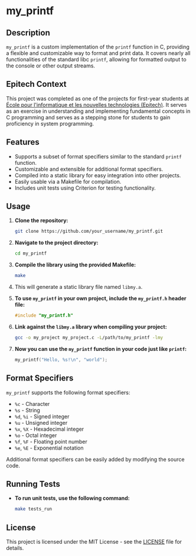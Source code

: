 # my_printf

## Description

`my_printf` is a custom implementation of the `printf` function in C, providing a flexible and customizable way to format and print data. It covers nearly all functionalities of the standard libc `printf`, allowing for formatted output to the console or other output streams.

## Epitech Context

This project was completed as one of the projects for first-year students at [École pour l'informatique et les nouvelles technologies (Epitech)](https://www.epitech.eu/). It serves as an exercise in understanding and implementing fundamental concepts in C programming and serves as a stepping stone for students to gain proficiency in system programming.

## Features

- Supports a subset of format specifiers similar to the standard `printf` function.
- Customizable and extensible for additional format specifiers.
- Compiled into a static library for easy integration into other projects.
- Easily usable via a Makefile for compilation.
- Includes unit tests using Criterion for testing functionality.

## Usage

1. **Clone the repository:**

    ```sh
    git clone https://github.com/your_username/my_printf.git
    ```

2. **Navigate to the project directory:**

    ```sh
    cd my_printf
    ```

3. **Compile the library using the provided Makefile:**

    ```sh
    make
    ```

4. This will generate a static library file named `libmy.a`.

5. **To use `my_printf` in your own project, include the `my_printf.h` header file:**

    ```c
    #include "my_printf.h"
    ```

6. **Link against the `libmy.a` library when compiling your project:**

    ```sh
    gcc -o my_project my_project.c -L/path/to/my_printf -lmy
    ```

7. **Now you can use the `my_printf` function in your code just like `printf`:**

    ```c
    my_printf("Hello, %s!\n", "world");
    ```

## Format Specifiers

`my_printf` supports the following format specifiers:

- `%c` - Character
- `%s` - String
- `%d`, `%i` - Signed integer
- `%u` - Unsigned integer
- `%x`, `%X` - Hexadecimal integer
- `%o` - Octal integer
- `%f`, `%F` - Floating point number
- `%e`, `%E` - Exponential notation

Additional format specifiers can be easily added by modifying the source code.

## Running Tests

- **To run unit tests, use the following command:**

    ```sh
    make tests_run
    ```

## License

This project is licensed under the MIT License - see the [LICENSE](LICENSE) file for details.
